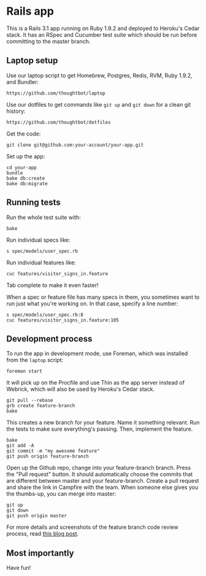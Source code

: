 Rails app
=========

This is a Rails 3.1 app running on Ruby 1.9.2 and deployed to Heroku's Cedar stack. It has an RSpec and Cucumber test suite which should be run before committing to the master branch.

Laptop setup
------------

Use our laptop script to get Homebrew, Postgres, Redis, RVM, Ruby 1.9.2, and Bundler:

    https://github.com/thoughtbot/laptop

Use our dotfiles to get commands like `git up` and `git down` for a clean git history:

    https://github.com/thoughtbot/dotfiles

Get the code:

    git clone git@github.com:your-account/your-app.git

Set up the app:

    cd your-app
    bundle
    bake db:create
    bake db:migrate

Running tests
-------------

Run the whole test suite with:

    bake

Run individual specs like:

    s spec/models/user_spec.rb

Run individual features like:

    cuc features/visitor_signs_in.feature

Tab complete to make it even faster!

When a spec or feature file has many specs in them, you sometimes want to run just what you're working on. In that case, specify a line number:

    s spec/models/user_spec.rb:8
    cuc features/visitor_signs_in.feature:105

Development process
-------------------

To run the app in development mode, use Foreman, which was installed from the `laptop` script:

    foreman start

It will pick up on the Procfile and use Thin as the app server instead of Webrick, which will also be used by Heroku's Cedar stack.

    git pull --rebase
    grb create feature-branch
    bake

This creates a new branch for your feature. Name it something relevant. Run the tests to make sure everything's passing. Then, implement the feature.

    bake
    git add -A
    git commit -m "my awesome feature"
    git push origin feature-branch

Open up the Github repo, change into your feature-branch branch. Press the "Pull request" button. It should automatically choose the commits that are different between master and your feature-branch. Create a pull request and share the link in Campfire with the team. When someone else gives you the thumbs-up, you can merge into master:

    git up
    git down
    git push origin master

For more details and screenshots of the feature branch code review process, read [this blog post](http://robots.thoughtbot.com/post/2831837714/feature-branch-code-reviews).

Most importantly
----------------

Have fun!
